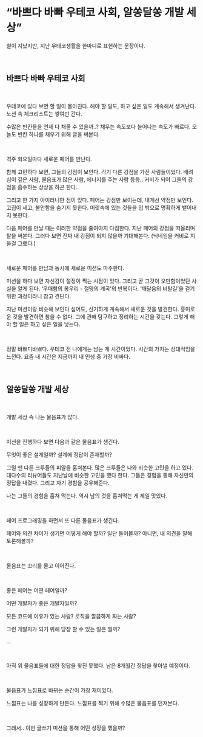 # “바쁘다 바빠 우테코 사회, 알쏭달쏭 개발 세상”

철이 지났지만, 지난 우테코생활을 한마디로 표현하는 문장이다.

<br>

## 바쁘다 바빠 우테코 사회

<br>

우테코에 있다 보면 할 일이 몰아친다. 해야 할 일도, 하고 싶은 일도 계속해서 생겨난다. 노션 속 체크리스트는 쌓여만 간다.

수많은 빈칸들을 언제 다 채울 수 있을까..? 채우는 속도보다 늘어나는 속도가 빠르다. 오늘도 빈칸 하나를 채우기 위해 글을 써본다.

<br>

격주 화요일마다 새로운 페어를 만난다.

함께 고민하다 보면, 그들의 강점이 보인다. 각기 다른 강점을 가진 사람들이었다. 배려심이 깊은 사람, 물음표가 많은 사람, 에너지를 주는 사람 등등.. 커비가 되어 그들의 강점을 흡수하는 상상을 하곤 한다.

그리고 한 가지 아이러니한 점이 있다. 페어는 강점만 보이는데, 내게선 약점만 보인다. 고집이 세고, 불안함을 숨기지 못한다. 머릿속에 있는 것들을 입 밖으로 명확하게 뱉어내지 못한다.

다음 페어를 만날 때는 이러한 약점을 줄여야지 다짐한다. 지난 페어의 강점을 떠올리며 탈을 써본다. 그러다 보면 진짜 내 강점이 되지 않을까 기대해본다. (닉네임을 커비로 지을걸 그랬다.)

<br>

새로운 페어를 만남과 동시에 새로운 미션도 마주한다.

미션을 하다 보면 자신감이 절정이 찍는 시점이 있다. 그리고 곧 그것이 오만함이었단 사실을 알게 된다. ‘우매함의 봉우리 - 절망의 계곡’의 반복이다. ‘깨달음의 비탈길’을 걷기 위한 과정이라니 참고 견딘다.

지난 미션이랑 비슷해 보인다 싶어도, 신기하게 계속해서 새로운 것을 발견한다. 흥미로운 것을 발견하면 참을 수 없다. 그에 관해 탐구하고 정리하는 시간을 갖는다. 그렇게 해야 할 일은 하고 싶은 일을 낳는다.

<br>

정말 바쁘디바쁘다. 우테코 전 나에게는 남는 게 시간이었다. 시간의 가치는 상대적임을 느낀다. 요즘 내 시간은 지금까지 내 인생 중 가장 비싸다.

<br>

## 알쏭달쏭 개발 세상

<br>

개발 세상 속 나는 물음표가 많다.

<br>

미션을 진행하다 보면 다음과 같은 물음표가 생긴다.

무엇이 좋은 설계일까? 설계에 정답이 존재할까?

그럴 땐 다른 크루들의 피알을 훔쳐본다. 많은 크루들은 나와 비슷한 고민을 하고 있다. 대다수의 리뷰어들도 지난날에 비슷한 고민을 했다 한다. 그들은 경험을 통해 자신만의 정답을 내렸다. 그리고 자기 경험을 공유해준다.

나는 그들의 경험을 훔쳐 먹는다. 역시 남의 것을 훔쳐먹는 게 제일 맛있다.

<br>

페어 프로그래밍을 하면서 또 다른 물음표가 생긴다.

페어와 의견 차이가 생기면 어떻게 해야 할까? 일단 들어볼까? 아니면, 내 의견을 말해 토론해볼까?

<br>

물음표는 꼬리를 물고 이어진다.

<br>

좋은 페어는 어떤 페어일까?

어떤 개발자가 좋은 개발자일까?

모든 코드에 이유가 있는 사람? 로직을 깔끔하게 짜는 사람?

그런 개발자가 되기 위해 당장 할 수 있는 일은 뭘까?

…

<br>

아직 위 물음표들에 대한 정답을 찾진 못했다. 남은 8개월간 정답을 찾아낼 예정이다.

<br>

물음표가 느낌표로 바뀌는 순간이 가장 재미있다.

느낌표는 나를 성장하게 만든다. 느낌표를 찍기 위해 수많은 물음표를 던져본다.

<br>

그래서.. 이번 글쓰기 미션을 통해 어떤 성장을 했을까?

